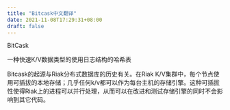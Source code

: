 ```yaml
---
title: "Bitcask中文翻译"
date: 2021-11-08T17:29:31+08:00
draft: false
---
```

BitCask

一种快速K/V数据类型的使用日志结构的哈希表

Bitcask的起源与Riak分布式数据库的历史有关。在Riak K/V集群中，每个节点使用可插拔的本地存储；几乎任何k/v都可以作为每台主机的存储引擎。这种可插拔性使得Riak上的进程可以并行处理，从而可以在改进和测试存储引擎的同时不会影响到其它代码。
